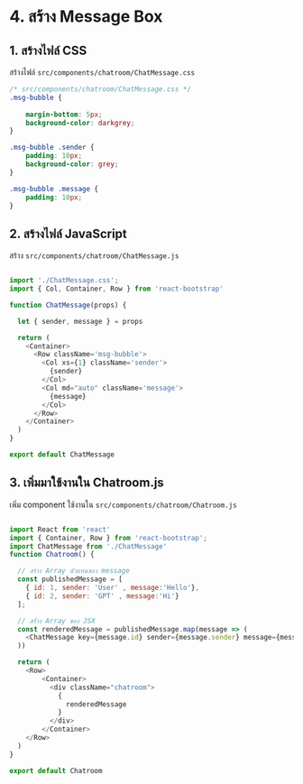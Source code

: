 
# 4. สร้าง Message Box 

## 1. สร้างไฟล์ CSS 

สร้างไฟล​์ `src/components/chatroom/ChatMessage.css`

```css
/* src/components/chatroom/ChatMessage.css */
.msg-bubble {
    
    margin-bottom: 5px;
    background-color: darkgrey;
} 

.msg-bubble .sender {
    padding: 10px;
    background-color: grey;
}

.msg-bubble .message {
    padding: 10px;
}
```

## 2. สร้างไฟล์ JavaScript

สร้าง `src/components/chatroom/ChatMessage.js`

```js

import './ChatMessage.css';
import { Col, Container, Row } from 'react-bootstrap'

function ChatMessage(props) {

  let { sender, message } = props

  return (
    <Container>
      <Row className='msg-bubble'>
        <Col xs={1} className='sender'>
          {sender}
        </Col>
        <Col md="auto" className='message'>
          {message}
        </Col>
      </Row>
    </Container>
  )
}

export default ChatMessage
```

## 3. เพิ่มมาใช้งานใน Chatroom.js

เพิ่ม component ใช้งานใน `src/components/chatroom/Chatroom.js` 

```js

import React from 'react'
import { Container, Row } from 'react-bootstrap';
import ChatMessage from './ChatMessage'
function Chatroom() {

  // สร้าง Array ตัวแทนของ message 
  const publishedMessage = [
    { id: 1, sender: 'User' , message:'Hello'},
    { id: 2, sender: 'GPT' , message:'Hi'}
  ];

  // สร่้าง Array ของ JSX 
  const renderedMessage = publishedMessage.map(message => (
    <ChatMessage key={message.id} sender={message.sender} message={message.message}/>
  ))

  return (
    <Row>
        <Container>
          <div className="chatroom">
            {
              renderedMessage
            }
          </div>
        </Container>
    </Row>
  )
}

export default Chatroom
```